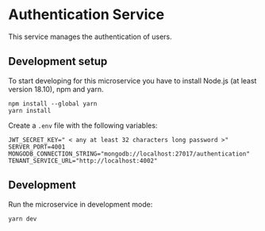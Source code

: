 # Authentication Service

This service manages the authentication of users.


## Development setup
To start developing for this microservice you have to install 
Node.js (at least version 18.10), npm and yarn.

```
npm install --global yarn 
yarn install
```

Create a `.env` file with the following variables:

```
JWT_SECRET_KEY=" < any at least 32 characters long password >"
SERVER_PORT=4001
MONGODB_CONNECTION_STRING="mongodb://localhost:27017/authentication"
TENANT_SERVICE_URL="http://localhost:4002"
```

## Development
Run the microservice in development mode:
```
yarn dev
```
